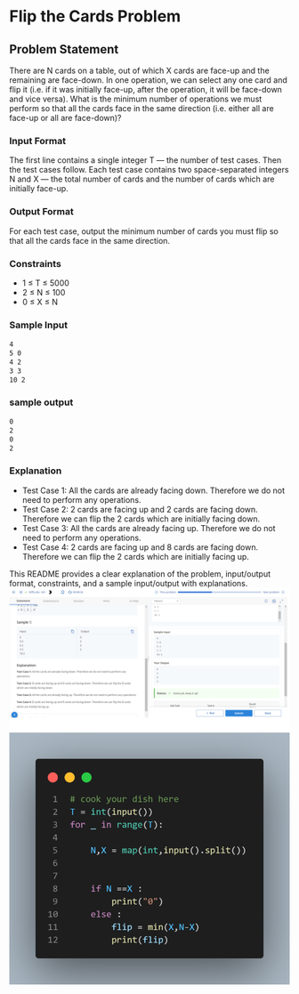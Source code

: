 # Flip the Cards Problem

## Problem Statement

There are N cards on a table, out of which X cards are face-up and the remaining are face-down. In one operation, we can select any one card and flip it (i.e. if it was initially face-up, after the operation, it will be face-down and vice versa). What is the minimum number of operations we must perform so that all the cards face in the same direction (i.e. either all are face-up or all are face-down)?

### Input Format

The first line contains a single integer T — the number of test cases. Then the test cases follow. Each test case contains two space-separated integers N and X — the total number of cards and the number of cards which are initially face-up.

### Output Format

For each test case, output the minimum number of cards you must flip so that all the cards face in the same direction.

### Constraints

- 1 ≤ T ≤ 5000
- 2 ≤ N ≤ 100
- 0 ≤ X ≤ N

### Sample Input

```
4
5 0
4 2
3 3
10 2
```

### sample output

```
0
2
0
2
```

### Explanation

- Test Case 1: All the cards are already facing down. Therefore we do not need to perform any operations.
- Test Case 2: 2 cards are facing up and 2 cards are facing down. Therefore we can flip the 2 cards which are initially facing down.
- Test Case 3: All the cards are already facing up. Therefore we do not need to perform any operations.
- Test Case 4: 2 cards are facing up and 8 cards are facing down. Therefore we can flip the 2 cards which are initially facing up.

This README provides a clear explanation of the problem, input/output format, constraints, and a sample input/output with explanations.
![](Untitled.png)
![](code.png)